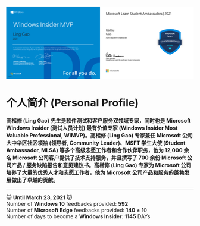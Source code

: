<img src="https://github.com/Lingggao/Lingggao/blob/master/Ling%20Gao%20WIMVP%20Certificate.png?raw=true" width = "50%" /><img src="https://github.com/Lingggao/Lingggao/blob/master/MSFT%20Student%20Ambassador_00.png?raw=true" width = "50%" />

# 个人简介 (Personal Profile)

**高楷修 (Ling Gao) 先生是软件测试和客户服务双领域专家，同时也是 Microsoft Windows Insider (测试人员计划) 最有价值专家 (Windows Insider Most Valuable Professional, WIMVP)。高楷修 (Ling Gao) 专家兼任 Microsoft 公司大中华区社区领袖 (领导者, Community Leader)、MSFT 学生大使 (Student Ambassador, MLSA) 等多个高级志愿工作者和合作伙伴职务，他为 12,000 余名 Microsoft 公司客户提供了技术支持服务，并且撰写了 700 余份 Microsoft 公司产品 / 服务缺陷报告和意见建议书。高楷修 (Ling Gao) 专家为 Microsoft 公司培养了大量的优秀人才和志愿工作者，他为 Microsoft 公司产品和服务的蓬勃发展做出了卓越的贡献。**

---
:cat: **Until March 23, 2021** :cat:  
Number of **Windows 10** feedbacks provided: **592**  
Number of **Microsoft Edge** feedbacks provided: **140** ± 10  
Number of days to become a **Windows Insider**: **1145** DAYs
